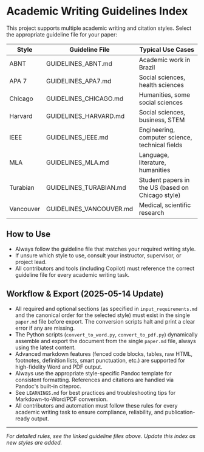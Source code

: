 # Academic Writing Guidelines Index

This project supports multiple academic writing and citation styles. Select the appropriate guideline file for your paper:

| Style      | Guideline File              | Typical Use Cases                                      |
|------------|----------------------------|--------------------------------------------------------|
| ABNT       | GUIDELINES_ABNT.md         | Academic work in Brazil                                |
| APA 7      | GUIDELINES_APA7.md         | Social sciences, health sciences                       |
| Chicago    | GUIDELINES_CHICAGO.md      | Humanities, some social sciences                       |
| Harvard    | GUIDELINES_HARVARD.md      | Social sciences, business, STEM                        |
| IEEE       | GUIDELINES_IEEE.md         | Engineering, computer science, technical fields        |
| MLA        | GUIDELINES_MLA.md          | Language, literature, humanities                       |
| Turabian   | GUIDELINES_TURABIAN.md     | Student papers in the US (based on Chicago style)      |
| Vancouver  | GUIDELINES_VANCOUVER.md    | Medical, scientific research                           |

## How to Use
- Always follow the guideline file that matches your required writing style.
- If unsure which style to use, consult your instructor, supervisor, or project lead.
- All contributors and tools (including Copilot) must reference the correct guideline file for every academic writing task.

## Workflow & Export (2025-05-14 Update)

- All required and optional sections (as specified in `input_requirements.md` and the canonical order for the selected style) must exist in the single `paper.md` file before export. The conversion scripts halt and print a clear error if any are missing.
- The Python scripts (`convert_to_word.py`, `convert_to_pdf.py`) dynamically assemble and export the document from the single `paper.md` file, always using the latest content.
- Advanced markdown features (fenced code blocks, tables, raw HTML, footnotes, definition lists, smart punctuation, etc.) are supported for high-fidelity Word and PDF output.
- Always use the appropriate style-specific Pandoc template for consistent formatting. References and citations are handled via Pandoc's built-in citeproc.
- See `LEARNINGS.md` for best practices and troubleshooting tips for Markdown-to-Word/PDF conversion.
- All contributors and automation must follow these rules for every academic writing task to ensure compliance, reliability, and publication-ready output.

---

*For detailed rules, see the linked guideline files above. Update this index as new styles are added.*
